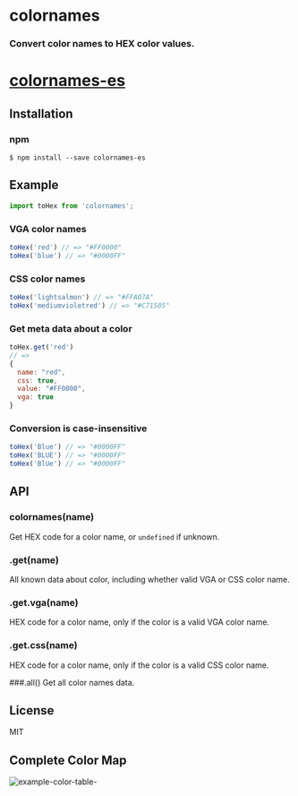 # colornames

### Convert color names to HEX color values.

# [colornames-es](https://www.npmjs.com/package/colornames-es)


## Installation

### npm
    $ npm install --save colornames-es


## Example

```js
import toHex from 'colornames';
```

### VGA color names
```js
toHex('red') // => "#FF0000"
toHex('blue') // => "#0000FF"
```

### CSS color names
```js
toHex('lightsalmon') // => "#FFA07A"
toHex('mediumvioletred') // => "#C71585"
```

### Get meta data about a color
```js
toHex.get('red')
// =>
{
  name: "red",
  css: true,
  value: "#FF0000",
  vga: true
}
```

### Conversion is case-insensitive
```js
toHex('Blue') // => "#0000FF"
toHex('BLUE') // => "#0000FF"
toHex('BlUe') // => "#0000FF"
```

## API

### colornames(name)
Get HEX code for a color name, or `undefined` if unknown.

### .get(name)
All known data about color, including whether valid VGA or CSS color
name.

### .get.vga(name)
HEX code for a color name, only if the color is a valid VGA color
name.

### .get.css(name)
HEX code for a color name, only if the color is a valid CSS color
name.

###.all()
Get all color names data.

## License

  MIT

## Complete Color Map

![example-color-table-](https://f.cloud.github.com/assets/43438/643981/f57948a0-d381-11e2-99fd-197c44065564.png)
